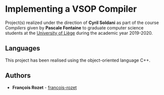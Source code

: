 # Implementing a VSOP Compiler

Project(s) realized under the direction of **Cyril Soldani** as part of the course *Compilers* given by **Pascale Fontaine** to graduate computer science students at the [University of Liège](https://www.uliege.be/) during the academic year 2019-2020.

## Languages

This project has been realised using the object-oriented language C++.

## Authors

* **François Rozet** - [francois-rozet](https://github.com/francois-rozet)
